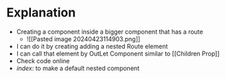 # Explanation

- Creating a component inside a bigger component that has a route
    - ![[Pasted image 20240423114903.png]]
- I can do it by creating adding a nested Route element
- I can call that element by OutLet Component similar to [[Children Prop]]
- Check code online
- _index_: to make a default nested component
